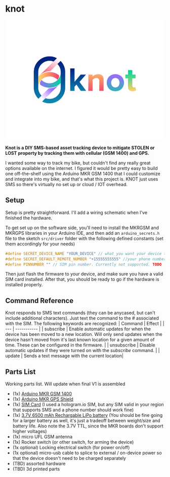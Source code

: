 # knot
![KNOT](/res/knot_hero_new.png)

**Knot is a DIY SMS-based asset tracking device to mitigate STOLEN or LOST property by tracking them with cellular (GSM 1400) and GPS.**

I wanted some way to track my bike, but couldn't find any really great options available on the internet. I figured it would be pretty easy to build one off-the-shelf using the Arduino MKR GSM 1400 that I could customize and integrate into my bike, and that's what this project is. KNOT just uses SMS so there's virtually no set up or cloud / IOT overhead.

## Setup
Setup is pretty straightforward. I'll add a wiring schematic when I've finished the hardware.

To get set up on the software side, you'll need to install the MKRGSM and MKRGPS libraries in your Arduino IDE, and then add an `arduino_secrets.h` file to the sketch `src/driver` folder with the following defined constants (set them accordingly for your needs)
```c++
#define SECRET_DEVICE_NAME "YOUR_DEVICE" // what you want your device to be called
#define SECRET_DEFAULT_REMOTE_NUMBER "+15555555555" //your phone number full name w/ + prepended, as string
#define PINNUMBER "" // SIM pin number. Currently not supported. TODO
```

Then just flash the firmware to your device, and make sure you have a valid SIM card installed. After that, you should be ready to go if the hardware is installed properly.

## Command Reference
Knot responds to SMS text commands (they can be anycased, but can't include additional characters). Just text the command to the # associated with the SIM. The following keywords are recognized:
| Command | Effect |
| --- | ----------- |
| subscribe | Enable automatic updates for when the device has been moved to a new location. Will only send updates when the device hasn't moved from it's last known location for a given amount of time. These can be configured in the firmware. |
| unsubscribe | Disable automatic updates if they were turned on with the *subscribe* command. |
| update | Sends a text message with the current location|

## Parts List
Working parts list. Will update when final V1 is assembled
- (1x) [Arduino MKR GSM 1400](https://store.arduino.cc/usa/mkr-gsm-1400)
- (1x) [Arduino MKR GPS Shield](https://store.arduino.cc/usa/mkr-gps-shield)
- (1x) [SIM Card](https://store.hologram.io/store/global-iot-sim-card/17/) (I used a hologram.io SIM, but any SIM valid in your region that supports SMS and a phone number should work fine)
- (1x) [3.7V 6500 mAh Rechargable LiPo battery](https://www.amazon.com/gp/product/B07TXHX3QT/ref=ppx_yo_dt_b_asin_title_o09_s01?ie=UTF8&psc=1) (You should be fine going for a larger battery as well, it's just a tradeoff between weight/size and battery life. Also note the 3.7V TTL, since the MKR boards don't support higher voltages)
- (1x) micro UFL GSM antenna
- (1x) Rocker switch (or other switch, for arming the device)
- (1x optional) Locking electrical switch (for power on/off)
- (1x optional) micro-usb cable to splice to external / on-device power so that the device doesn't need to be charged separately
- (TBD) assorted hardware
- (TBD) 3d printed parts
